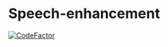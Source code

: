 # Speech-enhancement

[![CodeFactor](https://www.codefactor.io/repository/github/michalpawlowicz/speech-enhancement/badge/master?s=c7605f7e5cf7755ba2328e6ef51cf22541c490eb)](https://www.codefactor.io/repository/github/michalpawlowicz/speech-enhancement/overview/master)

